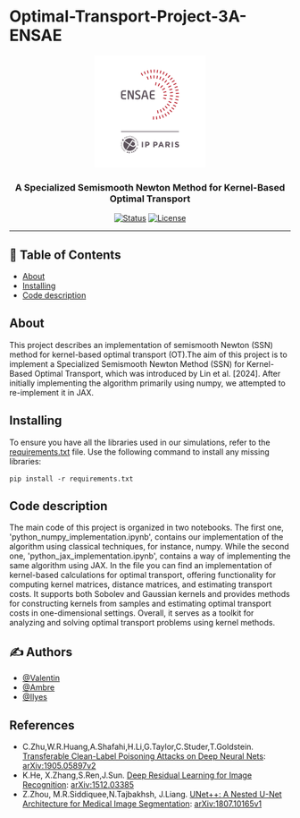 # Optimal-Transport-Project-3A-ENSAE
<p align="center">
  <a href="" rel="noopener">
 <img width=200px height=200px src="ENSAE.png" alt="Project logo"></a>
</p>

<h3 align="center">A Specialized Semismooth Newton Method for Kernel-Based
Optimal Transport</h3>

<div align="center">

[![Status](https://img.shields.io/badge/status-active-success.svg)]()
[![License](https://img.shields.io/badge/license-MIT-blue.svg)](/LICENSE)

</div>

---



## 📝 Table of Contents

- [About](#about)
- [Installing](#Installing)
- [Code description](#Codedescription)


##  About <a name = "about"></a>
This project describes an implementation of semismooth Newton (SSN) method for kernel-based optimal transport (OT).The aim of this project is to
implement a Specialized Semismooth Newton Method (SSN) for Kernel-Based Optimal Transport,
which was introduced by Lin et al. [2024]. After initially implementing the algorithm primarily using numpy, we attempted to re-implement
it in JAX.




## Installing <a name = "Installing"></a>

To ensure you have all the libraries used in our simulations, refer to the [requirements.txt](requirements.txt) file. Use the following command to install any missing libraries:

```
pip install -r requirements.txt
```




##  Code description <a name = "Codedescription"></a>

The main code of this project is organized in two notebooks. The first one, 'python_numpy_implementation.ipynb', contains our implementation of the algorithm using classical techniques, for instance, numpy. While the second one, 'python_jax_implementation.ipynb', contains a way of implementing the same algorithm using JAX. In the file    you can find an implementation of kernel-based calculations for optimal transport, offering functionality for computing kernel matrices, distance matrices, and estimating transport costs. It supports both Sobolev and Gaussian kernels and provides methods for constructing kernels from samples and estimating optimal transport costs in one-dimensional settings. Overall, it serves as a toolkit for analyzing and solving optimal transport problems using kernel methods.







## ✍️ Authors <a name = "authors"></a>

- [@Valentin](https://github.com/Tordjx) 
- [@Ambre](https://github.com/ambree14) 
- [@Ilyes](https://github.com/ilyeshammouda) 



## References <a name = "References"></a>
- C.Zhu,W.R.Huang,A.Shafahi,H.Li,G.Taylor,C.Studer,T.Goldstein. [Transferable Clean-Label Poisoning Attacks on Deep Neural Nets](https://doi.org/10.48550/arXiv.1905.05897): [arXiv:1905.05897v2](https://doi.org/10.48550/arXiv.1905.05897)
- K.He, X.Zhang,S.Ren,J.Sun. [Deep Residual Learning for Image Recognition](https://doi.org/10.48550/arXiv.1512.03385): [	arXiv:1512.03385 ](
https://doi.org/10.48550/arXiv.1512.03385)
- Z.Zhou, M.R.Siddiquee,N.Tajbakhsh, J.Liang. [UNet++: A Nested U-Net Architecture for Medical Image Segmentation](https://doi.org/10.48550/arXiv.1807.10165): [arXiv:1807.10165v1 ](
https://doi.org/10.48550/arXiv.1807.10165
)

